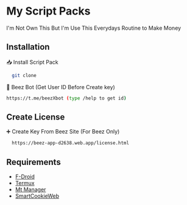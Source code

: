 # My Script Packs
I'm Not Own This But I'm Use This Everydays Routine to Make Money 

## Installation

📥 Install Script Pack 

```bash
  git clone
```
🤖 Beez Bot (Get User ID Before Create key)

```bash
https://t.me/beezXbot (type /help to get id)
```
## Create License 

➕ Create Key From Beez Site (For Beez Only)

```bash
  https://beez-app-d2638.web.app/license.html
```
    
## Requirements 

 - [F-Droid](https://f-droid.org/en/)
 - [Termux](https://f-droid.org/repo/com.termux_1000.apk)
 - [Mt Manager](https://m.apkpure.com/mt-manager/bin.mt.plus)
 - [SmartCookieWeb](https://play.google.com/store/apps/details?id=com.cookiegames.smartcookie)
